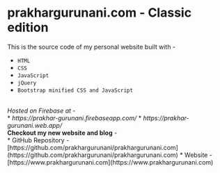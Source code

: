 # prakhargurunani.com - Classic edition

This is the source code of my personal website built with - <br>
* `HTML`
* `CSS`
* `JavaScript`
* `jQuery`
* `Bootstrap minified CSS and JavaScript`
<br>
<i>Hosted on Firebase at</i> - <br>
* <i>https://prakhar-gurunani.firebaseapp.com/</i>
* <i>https://prakhar-gurunani.web.app/</i>
<br>
<b>Checkout my new website and blog</b> - <br>
* GitHub Repository - [https://github.com/prakhargurunani/prakhargurunani.com](https://github.com/prakhargurunani/prakhargurunani.com)
* Website - [https://www.prakhargurunani.com](https://www.prakhargurunani.com)